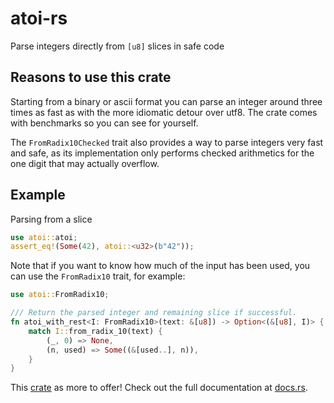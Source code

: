 # atoi-rs

Parse integers directly from `[u8]` slices in safe code

## Reasons to use this crate

Starting from a binary or ascii format you can parse an integer around three times as fast as with
the more idiomatic detour over utf8. The crate comes with benchmarks so you can see for yourself.

The `FromRadix10Checked` trait also provides a way to parse integers very fast and safe, as its
implementation only performs checked arithmetics for the one digit that may actually overflow.

## Example

Parsing from a slice

```rust
use atoi::atoi;
assert_eq!(Some(42), atoi::<u32>(b"42"));
```

Note that if you want to know how much of the input has been used, you can use the
`FromRadix10` trait, for example:

```rust
use atoi::FromRadix10;

/// Return the parsed integer and remaining slice if successful.
fn atoi_with_rest<I: FromRadix10>(text: &[u8]) -> Option<(&[u8], I)> {
    match I::from_radix_10(text) {
        (_, 0) => None,
        (n, used) => Some((&[used..], n)),
    }
}
```

This [crate](https://www.crates.io/crates/atoi) as more to offer! Check out the full documentation
at [docs.rs](https://docs.rs/atoi).
